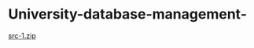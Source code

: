 # University-database-management-
[src-1.zip](https://github.com/user-attachments/files/15900045/src-1.zip)

